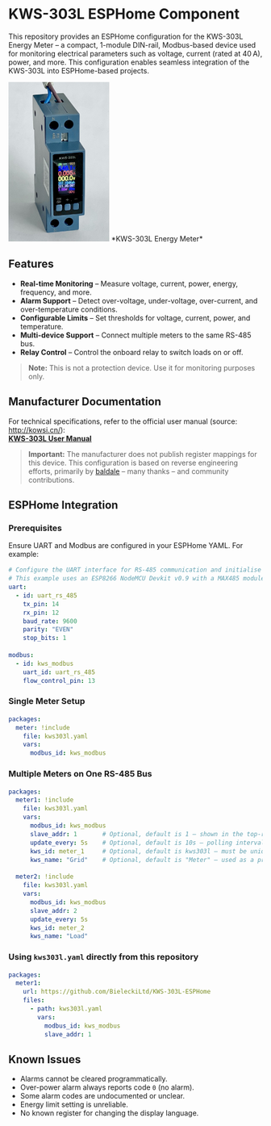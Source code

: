 # KWS-303L ESPHome Component

This repository provides an ESPHome configuration for the KWS-303L Energy Meter – a compact, 1-module DIN-rail, Modbus-based device used for monitoring electrical parameters such as voltage, current (rated at 40 A), power, and more. This configuration enables seamless integration of the KWS-303L into ESPHome-based projects.

<img src="docs/kws-303l.jpg" alt="KWS-303L Energy Meter" width="200">
*KWS-303L Energy Meter*

## Features

- **Real-time Monitoring** – Measure voltage, current, power, energy, frequency, and more.
- **Alarm Support** – Detect over-voltage, under-voltage, over-current, and over-temperature conditions.
- **Configurable Limits** – Set thresholds for voltage, current, power, and temperature.
- **Multi-device Support** – Connect multiple meters to the same RS-485 bus.
- **Relay Control** – Control the onboard relay to switch loads on or off.

> **Note:** This is not a protection device. Use it for monitoring purposes only.

## Manufacturer Documentation

For technical specifications, refer to the official user manual (source: http://kowsi.cn/):  
[**KWS-303L User Manual**](docs/kws-303.pdf)

> **Important:** The manufacturer does not publish register mappings for this device. This configuration is based on reverse engineering efforts, primarily by [baldale](https://github.com/baldale) – many thanks – and community contributions.

## ESPHome Integration

### Prerequisites

Ensure UART and Modbus are configured in your ESPHome YAML. For example:

```yaml
# Configure the UART interface for RS-485 communication and initialise Modbus.
# This example uses an ESP8266 NodeMCU Devkit v0.9 with a MAX485 module.
uart:
  - id: uart_rs_485
    tx_pin: 14
    rx_pin: 12
    baud_rate: 9600
    parity: "EVEN"
    stop_bits: 1

modbus:
  - id: kws_modbus
    uart_id: uart_rs_485
    flow_control_pin: 13
```

### Single Meter Setup

```yaml
packages:
  meter: !include
    file: kws303l.yaml
    vars:
      modbus_id: kws_modbus
```

### Multiple Meters on One RS-485 Bus

```yaml
packages:
  meter1: !include
    file: kws303l.yaml
    vars:
      modbus_id: kws_modbus
      slave_addr: 1       # Optional, default is 1 – shown in the top-right corner of the meter display
      update_every: 5s    # Optional, default is 10s – polling interval
      kws_id: meter_1     # Optional, default is kws303l – must be unique per meter
      kws_name: "Grid"    # Optional, default is "Meter" – used as a prefix for all sensor names

  meter2: !include
    file: kws303l.yaml
    vars:
      modbus_id: kws_modbus
      slave_addr: 2
      update_every: 5s
      kws_id: meter_2
      kws_name: "Load"
```

### Using `kws303l.yaml` directly from this repository

```yaml
packages:
  meter1:
    url: https://github.com/BieleckiLtd/KWS-303L-ESPHome
    files:
      - path: kws303l.yaml
        vars:
          modbus_id: kws_modbus
          slave_addr: 1
```

## Known Issues

- Alarms cannot be cleared programmatically.
- Over-power alarm always reports code `0` (no alarm).
- Some alarm codes are undocumented or unclear.
- Energy limit setting is unreliable.
- No known register for changing the display language.
